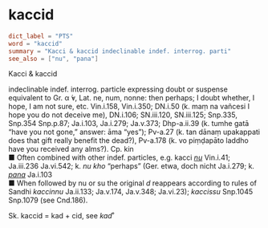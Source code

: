 # kaccid

``` toml
dict_label = "PTS"
word = "kaccid"
summary = "Kacci & kaccid indeclinable indef. interrog. parti"
see_also = ["nu", "pana"]
```

Kacci & kaccid

indeclinable indef. interrog. particle expressing doubt or suspense equivalent to Gr. α ̓́ν, Lat. ne, num, nonne: then perhaps; I doubt whether, I hope, I am not sure, etc. Vin.i.158, Vin.i.350; DN.i.50 (k. maṃ na vañcesi I hope you do not deceive me), DN.i.106; SN.iii.120, SN.iii.125; Snp.335, Snp.354 Snp.p.87; Ja.i.103, Ja.i.279; Ja.v.373; Dhp\-a.ii.39 (k. tumhe gatā “have you not gone,” answer: āma “yes”); Pv\-a.27 (k. tan dānaṃ upakappati does that gift really benefit the dead?), Pv\-a.178 (k. vo piṃḍapāto laddho have you received any alms?). Cp. kin  
■ Often combined with other indef. particles, e.g. kacci *[nu](nu.md)* Vin.i.41; Ja.iii.236 Ja.vi.542; k. *nu kho* “perhaps” (Ger. etwa, doch nicht Ja.i.279; k. *[pana](pana.md)* Ja.i.103  
■ When followed by nu or su the original *d* reappears according to rules of Sandhi *kaccinnu* Ja.ii.133; Ja.v.174, Ja.v.348; Ja.vi.23); *kaccissu* Snp.1045 Snp.1079 (see Cnd.186).

Sk. kaccid = kad \+ cid, see *kad*˚

